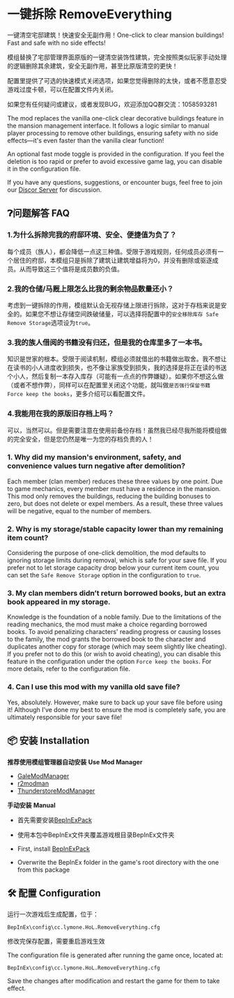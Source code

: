 # 一键拆除 RemoveEverything

一键清空宅邸建筑！快速安全无副作用！One-click to clear mansion buildings! Fast and safe with no side effects!

模组替换了宅邸管理界面原版的一键清空装饰性建筑，完全按照类似玩家手动处理的逻辑删除其余建筑，安全无副作用，甚至比原版清空的更快！

配置里提供了可选的快速模式关闭选项，如果您觉得删除的太快，或者不愿意忍受游戏过度卡顿，可以在配置文件内关闭。

如果您有任何疑问或建议，或者发现BUG，欢迎添加QQ群交流：1058593281

The mod replaces the vanilla one-click clear decorative buildings feature in the mansion management interface. It follows a logic similar to manual player processing to remove other buildings, ensuring safety with no side effects—it's even faster than the vanilla clear function!

An optional fast mode toggle is provided in the configuration. If you feel the deletion is too rapid or prefer to avoid excessive game lag, you can disable it in the configuration file.

If you have any questions, suggestions, or encounter bugs, feel free to join our [Discor Server](https://discord.gg/5ubSTurmBe) for discussion.

## ❓︎问题解答 FAQ

### 1.为什么拆除完我的府邸环境、安全、便捷值为负了？

每个成员（族人），都会降低一点这三种值。受限于游戏规则，任何成员必须有一个居住的府邸，本模组只是拆除了建筑让建筑增益将为0，并没有删除或驱逐成员。从而导致这三个值将是成员数的负值。

### 2.我的仓储/马厩上限怎么比我的剩余物品数量还小？

考虑到一键拆除的作用，模组默认会无视存储上限进行拆除，这对于存档来说是安全的。如果您不想让存储空间跌破储量，可以选择将配置中的`安全移除库存 Safe Remove Storage`选项设为`true`。

### 3.我的族人借阅的书籍没有归还，但是我的仓库里多了一本书。

知识是世家的根本。受限于阅读机制，模组必须就借出的书籍做出取舍。我不想让在读书的小人进度收到损失，也不像让家族受到损失，我的选择是将正在读的书送个小人，然后复制一本存入库存（可能有一点点的作弊嫌疑）。如果你不想这么做（或者不想作弊），同样可以在配置里关闭这个功能，就叫做`是否强行保留书籍 Force keep the books`，更多介绍可以看配置文件。

### 4.我能用在我的原版旧存档上吗？

可以，当然可以。但是需要注意在使用前备份存档！虽然我已经尽我所能将模组做的完全安全，但是您仍然是唯一为您的存档负责的人！

### 1. Why did my mansion's environment, safety, and convenience values turn negative after demolition?

Each member (clan member) reduces these three values by one point. Due to game mechanics, every member must have a residence in the mansion. This mod only removes the buildings, reducing the building bonuses to zero, but does not delete or expel members. As a result, these three values will be negative, equal to the number of members.

### 2. Why is my storage/stable capacity lower than my remaining item count?

Considering the purpose of one-click demolition, the mod defaults to ignoring storage limits during removal, which is safe for your save file. If you prefer not to let storage capacity drop below your current item count, you can set the `Safe Remove Storage` option in the configuration to `true`.

### 3. My clan members didn’t return borrowed books, but an extra book appeared in my storage.

Knowledge is the foundation of a noble family. Due to the limitations of the reading mechanics, the mod must make a choice regarding borrowed books. To avoid penalizing characters' reading progress or causing losses to the family, the mod grants the borrowed book to the character and duplicates another copy for storage (which may seem slightly like cheating). If you prefer not to do this (or wish to avoid cheating), you can disable this feature in the configuration under the option `Force keep the books`. For more details, refer to the configuration file.

### 4. Can I use this mod with my vanilla old save file?

Yes, absolutely. However, make sure to back up your save file before using it! Although I’ve done my best to ensure the mod is completely safe, you are ultimately responsible for your save file!

## 📦 安装 Installation

**推荐使用模组管理器自动安装** **Use Mod Manager**

- [GaleModManager](https://thunderstore.io/c/dyson-sphere-program/p/Kesomannen/GaleModManager/)
- [r2modman](https://thunderstore.io/c/dyson-sphere-program/p/ebkr/r2modman/)
- [ThunderstoreModManager](https://www.overwolf.com/app/thunderstore-thunderstore_mod_manager)

**手动安装** **Manual**

- 首先需要安装[BepInExPack](https://thunderstore.io/c/house-of-legacy/p/BepInEx/BepInExPack/)
- 使用本包中BepInEx文件夹覆盖游戏根目录BepInEx文件夹




- First, install [BepInExPack](https://thunderstore.io/c/house-of-legacy/p/BepInEx/BepInExPack/)
- Overwrite the BepInEx folder in the game's root directory with the one from this package

## 🛠 配置 Configuration

运行一次游戏后生成配置，位于：

```shell
BepInEx\config\cc.lymone.HoL.RemoveEverything.cfg
```

修改完保存配置，需要重启游戏生效



The configuration file is generated after running the game once, located at:

```shell
BepInEx\config\cc.lymone.HoL.RemoveEverything.cfg
```

Save the changes after modification and restart the game for them to take effect.